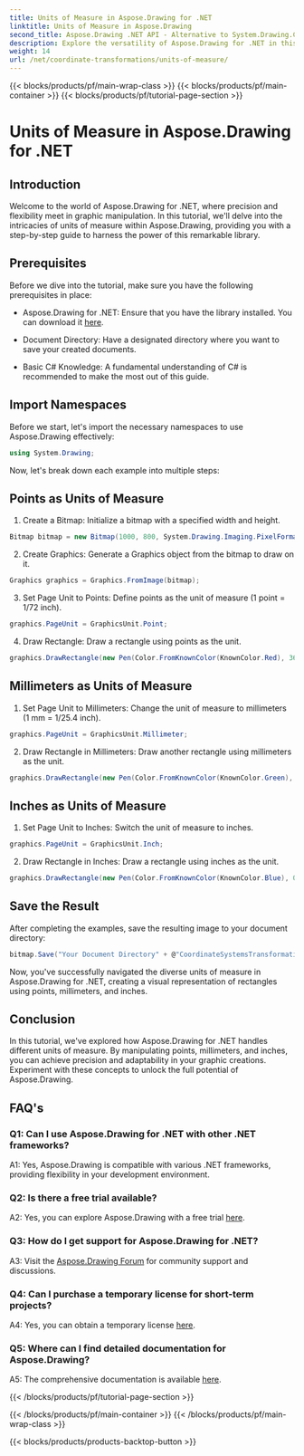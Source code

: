 ```yaml
---
title: Units of Measure in Aspose.Drawing for .NET
linktitle: Units of Measure in Aspose.Drawing
second_title: Aspose.Drawing .NET API - Alternative to System.Drawing.Common
description: Explore the versatility of Aspose.Drawing for .NET in this in-depth tutorial, mastering units of measure for precision graphics.
weight: 14
url: /net/coordinate-transformations/units-of-measure/
---
```


{{< blocks/products/pf/main-wrap-class >}}
{{< blocks/products/pf/main-container >}}
{{< blocks/products/pf/tutorial-page-section >}}

# Units of Measure in Aspose.Drawing for .NET

## Introduction

Welcome to the world of Aspose.Drawing for .NET, where precision and flexibility meet in graphic manipulation. In this tutorial, we'll delve into the intricacies of units of measure within Aspose.Drawing, providing you with a step-by-step guide to harness the power of this remarkable library.

## Prerequisites

Before we dive into the tutorial, make sure you have the following prerequisites in place:

- Aspose.Drawing for .NET: Ensure that you have the library installed. You can download it [here](https://releases.aspose.com/drawing/net/).

- Document Directory: Have a designated directory where you want to save your created documents.

- Basic C# Knowledge: A fundamental understanding of C# is recommended to make the most out of this guide.

## Import Namespaces

Before we start, let's import the necessary namespaces to use Aspose.Drawing effectively:

```csharp
using System.Drawing;
```

Now, let's break down each example into multiple steps:

## Points as Units of Measure

1. Create a Bitmap: Initialize a bitmap with a specified width and height.

```csharp
Bitmap bitmap = new Bitmap(1000, 800, System.Drawing.Imaging.PixelFormat.Format32bppPArgb);
```

2. Create Graphics: Generate a Graphics object from the bitmap to draw on it.

```csharp
Graphics graphics = Graphics.FromImage(bitmap);
```

3. Set Page Unit to Points: Define points as the unit of measure (1 point = 1/72 inch).

```csharp
graphics.PageUnit = GraphicsUnit.Point;
```

4. Draw Rectangle: Draw a rectangle using points as the unit.

```csharp
graphics.DrawRectangle(new Pen(Color.FromKnownColor(KnownColor.Red), 36f), 72, 72, 72, 72);
```

## Millimeters as Units of Measure

1. Set Page Unit to Millimeters: Change the unit of measure to millimeters (1 mm = 1/25.4 inch).

```csharp
graphics.PageUnit = GraphicsUnit.Millimeter;
```

2. Draw Rectangle in Millimeters: Draw another rectangle using millimeters as the unit.

```csharp
graphics.DrawRectangle(new Pen(Color.FromKnownColor(KnownColor.Green), 6.35f), 25.4f, 25.4f, 25.4f, 25.4f);
```

## Inches as Units of Measure

1. Set Page Unit to Inches: Switch the unit of measure to inches.

```csharp
graphics.PageUnit = GraphicsUnit.Inch;
```

2. Draw Rectangle in Inches: Draw a rectangle using inches as the unit.

```csharp
graphics.DrawRectangle(new Pen(Color.FromKnownColor(KnownColor.Blue), 0.125f), 1, 1, 1, 1);
```

## Save the Result

After completing the examples, save the resulting image to your document directory:

```csharp
bitmap.Save("Your Document Directory" + @"CoordinateSystemsTransformations\UnitsOfMeasure_out.png");
```

Now, you've successfully navigated the diverse units of measure in Aspose.Drawing for .NET, creating a visual representation of rectangles using points, millimeters, and inches.

## Conclusion

In this tutorial, we've explored how Aspose.Drawing for .NET handles different units of measure. By manipulating points, millimeters, and inches, you can achieve precision and adaptability in your graphic creations. Experiment with these concepts to unlock the full potential of Aspose.Drawing.

## FAQ's

### Q1: Can I use Aspose.Drawing for .NET with other .NET frameworks?

A1: Yes, Aspose.Drawing is compatible with various .NET frameworks, providing flexibility in your development environment.

### Q2: Is there a free trial available?

A2: Yes, you can explore Aspose.Drawing with a free trial [here](https://releases.aspose.com/).

### Q3: How do I get support for Aspose.Drawing for .NET?

A3: Visit the [Aspose.Drawing Forum](https://forum.aspose.com/c/diagram/17) for community support and discussions.

### Q4: Can I purchase a temporary license for short-term projects?

A4: Yes, you can obtain a temporary license [here](https://purchase.aspose.com/temporary-license/).

### Q5: Where can I find detailed documentation for Aspose.Drawing?

A5: The comprehensive documentation is available [here](https://reference.aspose.com/drawing/net/).

{{< /blocks/products/pf/tutorial-page-section >}}

{{< /blocks/products/pf/main-container >}}
{{< /blocks/products/pf/main-wrap-class >}}

{{< blocks/products/products-backtop-button >}}
